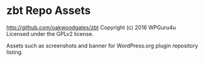 # zbt Repo Assets #
http://github.com/oakwoodgates/zbt
Copyright (c) 2016 WPGuru4u
Licensed under the GPLv2 license.

Assets such as screenshots and banner for WordPress.org plugin repository listing.